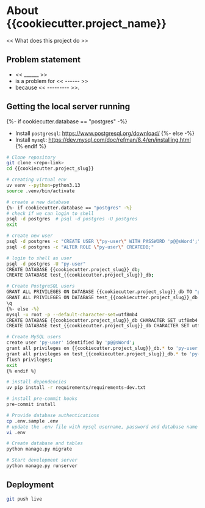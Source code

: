# About {{cookiecutter.project_name}}

<< What does this project do >>

## Problem statement

- << ______ >>
- is a problem for << ------ >>
- because << --------- >>.


## Getting the local server running

{%- if cookiecutter.database == "postgres" -%}
- Install `postgresql`: https://www.postgresql.org/download/
{%- else -%}
- Install `mysql`: https://dev.mysql.com/doc/refman/8.4/en/installing.html
{% endif %}

```bash
# Clone repository
git clone <repo-link>
cd {{cookiecutter.project_slug}}

# creating virtual env
uv venv --python=python3.13
source .venv/bin/activate

# create a new database
{%- if cookiecutter.database == "postgres" -%}
# check if we can login to shell
psql -d postgres  # psql -d postgres -U postgres
exit

# create new user
psql -d postgres -c "CREATE USER \"py-user\" WITH PASSWORD 'p@@sWord';"
psql -d postgres -c "ALTER ROLE \"py-user\" CREATEDB;"

# login to shell as user
psql -d postgres -U "py-user"
CREATE DATABASE {{cookiecutter.project_slug}}_db;
CREATE DATABASE test_{{cookiecutter.project_slug}}_db;

# Create PostgreSQL users
GRANT ALL PRIVILEGES ON DATABASE {{cookiecutter.project_slug}}_db TO "py-user";
GRANT ALL PRIVILEGES ON DATABASE test_{{cookiecutter.project_slug}}_db TO "py-user";
\q
{%- else -%}
mysql -u root -p --default-character-set=utf8mb4
CREATE DATABASE {{cookiecutter.project_slug}}_db CHARACTER SET utf8mb4 COLLATE utf8mb4_0900_ai_ci;
CREATE DATABASE test_{{cookiecutter.project_slug}}_db CHARACTER SET utf8mb4 COLLATE utf8mb4_0900_ai_ci;

# Create MySQL users
create user 'py-user' identified by 'p@@sWord';
grant all privileges on {{cookiecutter.project_slug}}_db.* to 'py-user';
grant all privileges on test_{{cookiecutter.project_slug}}_db.* to 'py-user';
flush privileges;
exit
{% endif %}

# install dependencies
uv pip install -r requirements/requirements-dev.txt

# install pre-commit hooks
pre-commit install

# Provide database authentications
cp .env.sample .env
# update the .env file with mysql username, password and database name
vi .env

# Create database and tables
python manage.py migrate

# Start development server
python manage.py runserver
```


## Deployment

```bash
git push live
```
